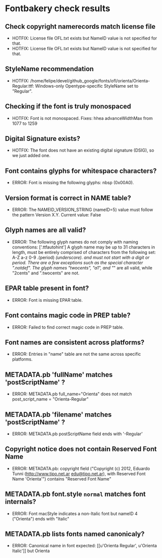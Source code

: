 # Fontbakery check results
## Check copyright namerecords match license file
* HOTFIX: License file OFL.txt exists but NameID value is not specified for that.
* HOTFIX: License file OFL.txt exists but NameID value is not specified for that.

## StyleName recommendation
* HOTFIX: /home/felipe/devel/github_google/fonts/ofl/orienta/Orienta-Regular.ttf: Windows-only Opentype-specific StyleName set to "Regular".

## Checking if the font is truly monospaced
* HOTFIX: Font is not monospaced. Fixes: hhea advanceWidthMax from 1077 to 1259

## Digital Signature exists?
* HOTFIX: The font does not have an existing digital signature (DSIG), so we just added one.

## Font contains glyphs for whitespace characters?
* ERROR: Font is missing the following glyphs: nbsp (0x00A0).

## Version format is correct in NAME table?
* ERROR: The NAMEID_VERSION_STRING (nameID=5) value must follow the pattern Version X.Y. Current value: False

## Glyph names are all valid?
* ERROR: The following glyph names do not comply with naming conventions: ['.ttfautohint'] A glyph name may be up to 31 characters in length, must be entirely comprised of characters from the following set: A-Z a-z 0-9 .(period) _(underscore). and must not start with a digit or period. There are a few exceptions such as the special character ".notdef". The glyph names "twocents", "a1", and "_" are all valid, while "2cents" and ".twocents" are not.

## EPAR table present in font?
* ERROR: Font is missing EPAR table.

## Font contains magic code in PREP table?
* ERROR: Failed to find correct magic code in PREP table.

## Font names are consistent across platforms?
* ERROR: Entries in "name" table are not the same across specific platforms.

## METADATA.pb 'fullName' matches 'postScriptName' ?
* ERROR: METADATA.pb full_name="Orienta" does not match post_script_name = "Orienta-Regular"

## METADATA.pb 'filename' matches 'postScriptName' ?
* ERROR: METADATA.pb postScriptName field ends with '-Regular'

## Copyright notice does not contain Reserved Font Name
* ERROR: METADATA.pb: copyright field ("Copyright (c) 2012, Eduardo Tunni (http://www.tipo.net.ar edu@tipo.net.ar), with Reserved Font Name 'Orienta'") contains "Reserved Font Name"

## METADATA.pb font.style `normal` matches font internals?
* ERROR: Font macStyle indicates a non-Italic font but nameID 4 ("Orienta") ends with "Italic"

## METADATA.pb lists fonts named canonicaly?
* ERROR: Canonical name in font expected: [[u'Orienta Regular', u'Orienta Italic']] but Orienta

